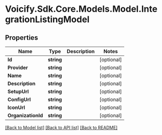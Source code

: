 # Voicify.Sdk.Core.Models.Model.IntegrationListingModel
## Properties

Name | Type | Description | Notes
------------ | ------------- | ------------- | -------------
**Id** | **string** |  | [optional] 
**Provider** | **string** |  | [optional] 
**Name** | **string** |  | [optional] 
**Description** | **string** |  | [optional] 
**SetupUrl** | **string** |  | [optional] 
**ConfigUrl** | **string** |  | [optional] 
**IconUrl** | **string** |  | [optional] 
**OrganizationId** | **string** |  | [optional] 

[[Back to Model list]](../README.md#documentation-for-models) [[Back to API list]](../README.md#documentation-for-api-endpoints) [[Back to README]](../README.md)

